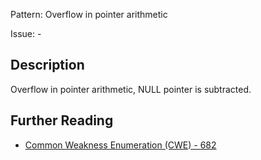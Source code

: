 Pattern: Overflow in pointer arithmetic

Issue: -

## Description

Overflow in pointer arithmetic, NULL pointer is subtracted.

## Further Reading

* [Common Weakness Enumeration (CWE) - 682](https://cwe.mitre.org/data/definitions/682.html)